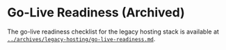 # Go-Live Readiness (Archived)

The go-live readiness checklist for the legacy hosting stack is available at [`../archives/legacy-hosting/go-live-readiness.md`](../archives/legacy-hosting/go-live-readiness.md).
